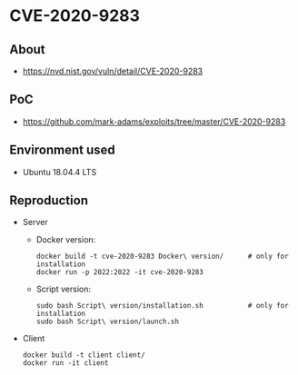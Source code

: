 # CVE-2020-9283

## About
* <https://nvd.nist.gov/vuln/detail/CVE-2020-9283>


## PoC
* <https://github.com/mark-adams/exploits/tree/master/CVE-2020-9283>


## Environment used

* Ubuntu 18.04.4 LTS 
<!-- * [Python 2.7.17](https://github.com/python/cpython/archive/v2.7.17.zip) -->


## Reproduction

* Server
    - Docker version:
        ```shell script
        docker build -t cve-2020-9283 Docker\ version/      # only for installation
        docker run -p 2022:2022 -it cve-2020-9283
        ```
    
    - Script version:
        ```shell script
        sudo bash Script\ version/installation.sh           # only for installation
        sudo bash Script\ version/launch.sh
        ```
  
* Client
    ```shell script
    docker build -t client client/
    docker run -it client
    ```
